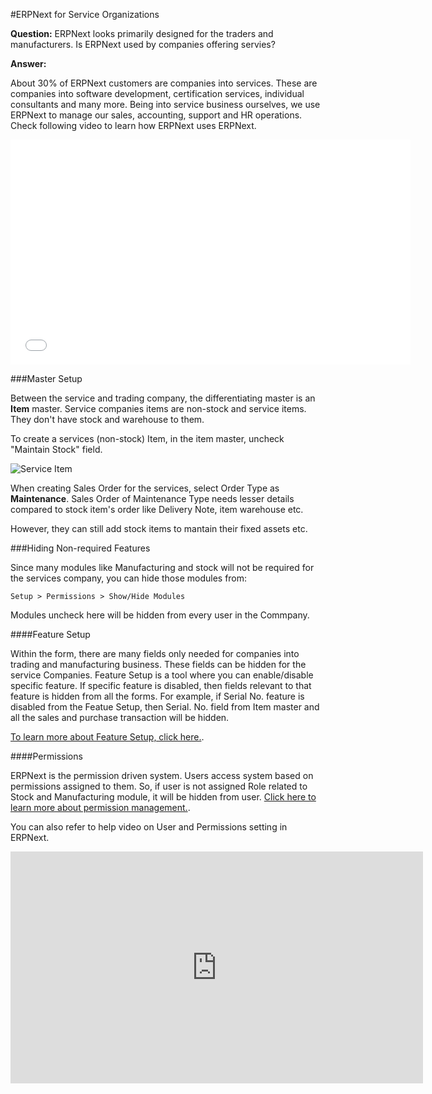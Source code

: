 #ERPNext for Service Organizations

**Question:** ERPNext looks primarily designed for the traders and manufacturers. Is ERPNext used by companies offering servies?

**Answer:**

About 30% of ERPNext customers are companies into services. These are companies into software development, certification services, individual consultants and many more. Being into service business ourselves, we use ERPNext to manage our sales, accounting, support and HR operations. Check following video to learn how ERPNext uses ERPNext.

<iframe width="640" height="360" src="//www.youtube.com/embed/b6r7WxJMfFA" frameborder="0" allowfullscreen=""></iframe>

###Master Setup

Between the service and trading company, the differentiating master is an **Item** master. Service companies items are non-stock and service items. They don't have stock and warehouse to them.

To create a services (non-stock) Item, in the item master, uncheck "Maintain Stock" field.

<img alt="Service Item" class="screenshot"  src="{{docs_base_url}}/assets/image/articles/services-1.gif">

When creating Sales Order for the services, select Order Type as **Maintenance**. Sales Order of Maintenance Type needs lesser details compared to stock item's order like Delivery Note, item warehouse etc.

However, they can still add stock items to mantain their fixed assets etc.

###Hiding Non-required Features

Since many modules like Manufacturing and stock will not be required for the services company, you can hide those modules from:

`Setup > Permissions > Show/Hide Modules`

Modules uncheck here will be hidden from every user in the Commpany.

####Feature Setup

Within the form, there are many fields only needed for companies into trading and manufacturing business. These fields can be hidden for the service Companies. Feature Setup is a tool where you can enable/disable specific feature. If specific feature is disabled, then fields relevant to that feature is hidden from all the forms. For example, if Serial No. feature is disabled from the Featue Setup, then Serial. No. field from Item master and all the sales and purchase transaction will be hidden.

[To learn more about Feature Setup, click here.]({{docs_base_url}}/user/manual/en/customize-erpnext/hiding-modules-and-features.html).

####Permissions

ERPNext is the permission driven system. Users access system based on permissions assigned to them. So, if user is not assigned Role related to Stock and Manufacturing module, it will be hidden from user. [Click here to learn more about permission management.]({{docs_base_url}}/user/manual/en/setting-up/users-and-permissions.html).

You can also refer to help video on User and Permissions setting in ERPNext.

<iframe width="660" height="371" src="https://www.youtube.com/embed/fnBoRhBrwR4" frameborder="0" allowfullscreen></iframe>

<!-- markdown -->